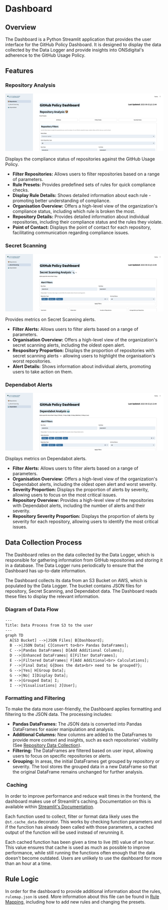 # Dashboard

## Overview

The Dashboard is a Python Streamlit application that provides the user interface for the GitHub Policy Dashboard. It is designed to display the data collected by the Data Logger and provide insights into ONSdigital's adherence to the GitHub Usage Policy.

## Features

### Repository Analysis

![Repository Analysis Screenshot](../assets/images/repositories_screenshot.png)

Displays the compliance status of repositories against the GitHub Usage Policy.

- **Filter Repositories:** Allows users to filter repositories based on a range of parameters.
- **Rule Presets:** Provides predefined sets of rules for quick compliance checks.
- **Display Rule Details:** Shows detailed information about each rule - promoting better understanding of compliance.
- **Organisation Overview:** Offers a high-level view of the organization's compliance status, including which rule is broken the most.
- **Repository Details:** Provides detailed information about individual repositories, including their compliance status and the rules they violate.
- **Point of Contact:** Displays the point of contact for each repository, facilitating communication regarding compliance issues.

### Secret Scanning

![Secret Scanning Screenshot](../assets/images/secret_scanning_screenshot.png)

Provides metrics on Secret Scanning alerts.

- **Filter Alerts:** Allows users to filter alerts based on a range of parameters.
- **Organisation Overview:** Offers a high-level view of the organization's secret scanning alerts, including the oldest open alert.
- **Respository Proportion:** Displays the proportion of repositories with secret scanning alerts - allowing users to highlight the organisation's worst repositories.
- **Alert Details:** Shows information about individual alerts, promoting users to take action on them.

### Dependabot Alerts

![Dependabot Alerts Screenshot](../assets/images/dependabot_screenshot.png)

Displays metrics on Dependabot alerts.

- **Filter Alerts:** Allows users to filter alerts based on a range of parameters.
- **Organisation Overview:** Offers a high-level view of the organization's Dependabot alerts, including the oldest open alert and worst severity.
- **Severity Proportion:** Displays the proportion of alerts by severity, allowing users to focus on the most critical issues.
- **Repository Overview:** Provides a high-level view of the repositories with Dependabot alerts, including the number of alerts and their severity.
- **Repository Severity Proportion:** Displays the proportion of alerts by severity for each repository, allowing users to identify the most critical issues.

## Data Collection Process

The Dashboard relies on the data collected by the Data Logger, which is responsible for gathering information from GitHub repositories and storing it in a database. The Data Logger runs periodically to ensure that the Dashboard has up-to-date information.

The Dashboard collects its data from an S3 Bucket on AWS, which is populated by the Data Logger. The bucket contains JSON files for repository, Secret Scanning, and Dependabot data. The Dashboard reads these files to display the relevant information.

### Diagram of Data Flow

``` mermaid
---
Title: Data Process from S3 to the user
---
graph TD
  A[S3 Bucket] -->|JSON Files| B[Dashboard];
  B -->|JSON Data| C[Convert to<br> Pandas DataFrames];
  C -->|Pandas DataFrames| D[Add Additional Columns];
  D -->|Enhanced DataFrames| E[Filter DataFrames];
  E -->|Filtered DataFrames| F[Add Additional<br> Calculations];
  F -->|Final Data| G{Does the data<br> need to be grouped?};
  G -->|Yes| H[Group Data];
  G -->|No| I[Display Data];
  H -->|Grouped Data| I;
  I -->|Visualisations| J[User];
```

### Formatting and Filtering

To make the data more user-friendly, the Dashboard applies formatting and filtering to the JSON data. The processing includes:

- **Pandas DataFrames:** The JSON data is converted into Pandas DataFrames for easier manipulation and analysis.
- **Additional Columns:** New columns are added to the DataFrames to provide more context and insights, such as each repositories' visibility (See [Repository Data Collection](./repository_information.md)).
- **Filtering:** The DataFrames are filtered based on user input, allowing users to focus on specific repositories or alerts.
- **Grouping:** In areas, the initial DataFrames get grouped by repository or severity. The tool stores the grouped data in a new DataFrame so that the original DataFrame remains unchanged for further analysis.

###  Caching

In order to improve performance and reduce wait times in the frontend, the dashboard makes use of Streamlit's caching. Documentation on this is available within [Streamlit's Documentation](https://docs.streamlit.io/develop/api-reference/caching-and-state).

Each function used to collect, filter or format data likely uses the `@st.cache_data` decorator. This works by checking function parameters and if the function has already been called with those parameters, a cached output of the function will be used instead of rerunning it.

Each cached function has been given a time to live (ttl) value of an hour. This value ensures that cache is used as much as possible to improve performance, while still running the functions often enough that the data doesn't become outdated. Users are unlikely to use the dashboard for more than an hour at a time.

## Rule Logic

In order for the dashboard to provide additional information about the rules, `rulemap.json` is used. More information about this file can be found in [Rule Mapping](./rulemap.md), including how to add new rules and changing the presets.
